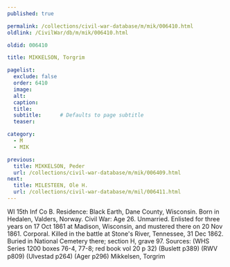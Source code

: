 ```yaml
---
published: true

permalink: /collections/civil-war-database/m/mik/006410.html
oldlink: /CivilWar/db/m/mik/006410.html

oldid: 006410

title: MIKKELSON, Torgrim

pagelist:
  exclude: false
  order: 6410
  image: 
  alt:
  caption:
  title:
  subtitle:      # Defaults to page subtitle
  teaser:

category: 
  - M 
  - MIK

previous:
  title: MIKKELSON, Peder
  url: /collections/civil-war-database/m/mik/006409.html  
next:
  title: MILESTEEN, Ole H.
  url: /collections/civil-war-database/m/mil/006411.html   
---
```

WI 15th Inf Co B. Residence: Black Earth, Dane County, Wisconsin. Born in Hedalen, Valders, Norway. Civil War: Age 26. Unmarried. Enlisted for three years on 17 Oct 1861 at Madison, Wisconsin, and mustered there on 20 Nov 1861. Corporal. Killed in the battle at Stone&#39;s River, Tennessee, 31 Dec 1862. Buried in National Cemetery there; section H, grave 97. Sources: (WHS Series 1200 boxes 76-4, 77-8; red book vol 20 p 32) (Buslett p389) (RWV p809) (Ulvestad p264) (Ager p296) &#147;Mikkelsen, Torgrim&#148;